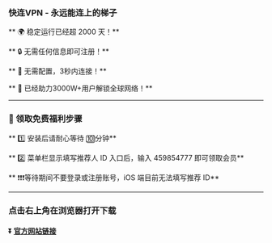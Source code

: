 ### 快连VPN - 永远能连上的梯子

** :earth_africa: 稳定运行已经超 2000 天！**

** :lock: 无需任何信息即可注册！**

** :rocket: 无需配置，3秒内连接！**

** :man: 已经助力3000W+用户解锁全球网络！**

----
### :gift: 领取免费福利步骤

** :one: 安装后请耐心等待 :keycap_ten:分钟**

** :two: 菜单栏显示填写推荐人 ID 入口后，输入 459854777 即可领取会员**

** :exclamation::exclamation::exclamation:等待期间不要登录或注册账号，iOS 端目前无法填写推荐 ID**

----
### 点击右上角在浏览器打开下载

#### :arrow_double_down: [官方网站链接](https://g5q5r8.onelink.me/o39Z/7dqxfgtc)
